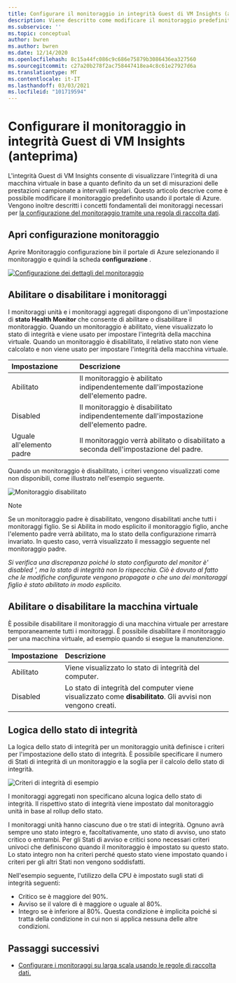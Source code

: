 ```yaml
---
title: Configurare il monitoraggio in integrità Guest di VM Insights (anteprima)
description: Viene descritto come modificare il monitoraggio predefinito per l'integrità Guest di VM Insights (anteprima) usando il portale di Azure.
ms.subservice: ''
ms.topic: conceptual
author: bwren
ms.author: bwren
ms.date: 12/14/2020
ms.openlocfilehash: 8c15a44fc086c9c686e75879b3086436ea327560
ms.sourcegitcommit: c27a20b278f2ac758447418ea4c8c61e27927d6a
ms.translationtype: MT
ms.contentlocale: it-IT
ms.lasthandoff: 03/03/2021
ms.locfileid: "101719594"
---
```

# <a name="configure-monitoring-in-vm-insights-guest-health-preview"></a>Configurare il monitoraggio in integrità Guest di VM Insights (anteprima)
L'integrità Guest di VM Insights consente di visualizzare l'integrità di una macchina virtuale in base a quanto definito da un set di misurazioni delle prestazioni campionate a intervalli regolari. Questo articolo descrive come è possibile modificare il monitoraggio predefinito usando il portale di Azure. Vengono inoltre descritti i concetti fondamentali dei monitoraggi necessari per [la configurazione del monitoraggio tramite una regola di raccolta dati](vminsights-health-configure-dcr.md).

## <a name="open-monitor-configuration"></a>Apri configurazione monitoraggio
Aprire Monitoraggio configurazione bin il portale di Azure selezionando il monitoraggio e quindi la scheda **configurazione** .

[![Configurazione dei dettagli del monitoraggio](media/vminsights-health-overview/monitor-details-configuration.png)](media/vminsights-health-overview/monitor-details-configuration.png#lightbox)

## <a name="enable-or-disable-monitors"></a>Abilitare o disabilitare i monitoraggi
I monitoraggi unità e i monitoraggi aggregati dispongono di un'impostazione di **stato Health Monitor** che consente di abilitare o disabilitare il monitoraggio. Quando un monitoraggio è abilitato, viene visualizzato lo stato di integrità e viene usato per impostare l'integrità della macchina virtuale. Quando un monitoraggio è disabilitato, il relativo stato non viene calcolato e non viene usato per impostare l'integrità della macchina virtuale.

| Impostazione | Descrizione |
|:---|:---|
| Abilitato | Il monitoraggio è abilitato indipendentemente dall'impostazione dell'elemento padre. |
| Disabled | Il monitoraggio è disabilitato indipendentemente dall'impostazione dell'elemento padre. |
| Uguale all'elemento padre | Il monitoraggio verrà abilitato o disabilitato a seconda dell'impostazione del padre. |

Quando un monitoraggio è disabilitato, i criteri vengono visualizzati come non disponibili, come illustrato nell'esempio seguente.

![Monitoraggio disabilitato](media/vminsights-health-configure/disabled-monitor.png)


> [!NOTE]
> Se un monitoraggio padre è disabilitato, vengono disabilitati anche tutti i monitoraggi figlio. Se si Abilita in modo esplicito il monitoraggio figlio, anche l'elemento padre verrà abilitato, ma lo stato della configurazione rimarrà invariato. In questo caso, verrà visualizzato il messaggio seguente nel monitoraggio padre.
>
> *Si verifica una discrepanza poiché lo stato configurato del monitor è' disabled ', ma lo stato di integrità non lo rispecchia. Ciò è dovuto al fatto che le modifiche configurate vengono propagate o che uno dei monitoraggi figlio è stato abilitato in modo esplicito.*

## <a name="enable-or-disable-virtual-machine"></a>Abilitare o disabilitare la macchina virtuale
È possibile disabilitare il monitoraggio di una macchina virtuale per arrestare temporaneamente tutti i monitoraggi. È possibile disabilitare il monitoraggio per una macchina virtuale, ad esempio quando si esegue la manutenzione.

| Impostazione | Descrizione |
|:---|:---|
| Abilitato  | Viene visualizzato lo stato di integrità del computer. |
| Disabled | Lo stato di integrità del computer viene visualizzato come **disabilitato**. Gli avvisi non vengono creati. |

## <a name="health-state-logic"></a>Logica dello stato di integrità
La logica dello stato di integrità per un monitoraggio unità definisce i criteri per l'impostazione dello stato di integrità. È possibile specificare il numero di Stati di integrità di un monitoraggio e la soglia per il calcolo dello stato di integrità.

![Criteri di integrità di esempio](media/vminsights-health-configure/sample-health-criteria.png)

I monitoraggi aggregati non specificano alcuna logica dello stato di integrità. Il rispettivo stato di integrità viene impostato dal monitoraggio unità in base al rollup dello stato.

I monitoraggi unità hanno ciascuno due o tre stati di integrità. Ognuno avrà sempre uno stato integro e, facoltativamente, uno stato di avviso, uno stato critico o entrambi. Per gli Stati di avviso e critici sono necessari criteri univoci che definiscono quando il monitoraggio è impostato su questo stato. Lo stato integro non ha criteri perché questo stato viene impostato quando i criteri per gli altri Stati non vengono soddisfatti.

Nell'esempio seguente, l'utilizzo della CPU è impostato sugli stati di integrità seguenti:

- Critico se è maggiore del 90%.
- Avviso se il valore di è maggiore o uguale al 80%.
- Integro se è inferiore al 80%. Questa condizione è implicita poiché si tratta della condizione in cui non si applica nessuna delle altre condizioni.

## <a name="next-steps"></a>Passaggi successivi

- [Configurare i monitoraggi su larga scala usando le regole di raccolta dati.](vminsights-health-configure-dcr.md)